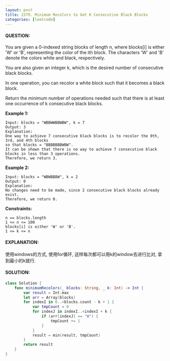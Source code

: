 ```yaml
---
layout: post
title: 2379. Minimum Recolors to Get K Consecutive Black Blocks
categories: [leetcode]
---
```

#### QUESTION:
You are given a 0-indexed string blocks of length n, where blocks[i] is either 'W' or 'B', representing the color of the ith block. The characters 'W' and 'B' denote the colors white and black, respectively.

You are also given an integer k, which is the desired number of consecutive black blocks.

In one operation, you can recolor a white block such that it becomes a black block.

Return the minimum number of operations needed such that there is at least one occurrence of k consecutive black blocks.

 

__Example 1:__
```
Input: blocks = "WBBWWBBWBW", k = 7
Output: 3
Explanation:
One way to achieve 7 consecutive black blocks is to recolor the 0th, 3rd, and 4th blocks
so that blocks = "BBBBBBBWBW". 
It can be shown that there is no way to achieve 7 consecutive black blocks in less than 3 operations.
Therefore, we return 3.
```
__Example 2:__
```
Input: blocks = "WBWBBBW", k = 2
Output: 0
Explanation:
No changes need to be made, since 2 consecutive black blocks already exist.
Therefore, we return 0.
```
 

__Constraints:__
```
n == blocks.length
1 <= n <= 100
blocks[i] is either 'W' or 'B'.
1 <= k <= n
```
#### EXPLANATION:

使用windows的方式, 使用for循环, 这样每次都可以用k的window去进行比对, 拿到最小的k就行.

#### SOLUTION:
```swift
class Solution {
    func minimumRecolors(_ blocks: String, _ k: Int) -> Int {
        var result = Int.max
        let arr = Array(blocks)
        for indexI in 0..<blocks.count - k + 1 {
            var tmpCount = 0
            for indexJ in indexI..<indexI + k {
                if (arr[indexJ] == "W") {
                    tmpCount += 1
                }
            }
            result = min(result, tmpCount)
        }
        return result
    }
}
```
